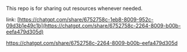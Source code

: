 

This repo is for sharing out resources whenever needed.


link: [https://chatgpt.com/share/6752758c-1eb8-8009-952c-09d3b1e49c1b](https://chatgpt.com/share/6752758c-2264-8009-b00b-eefa479d305d)

https://chatgpt.com/share/6752758c-2264-8009-b00b-eefa479d305d
